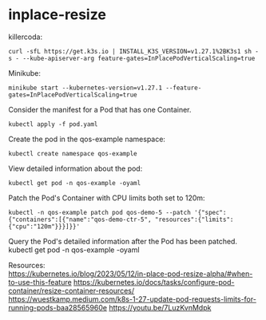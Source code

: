 # inplace-resize

killercoda:
```
curl -sfL https://get.k3s.io | INSTALL_K3S_VERSION=v1.27.1%2BK3s1 sh -s - --kube-apiserver-arg feature-gates=InPlacePodVerticalScaling=true
```
Minikube:
```
minikube start --kubernetes-version=v1.27.1 --feature-gates=InPlacePodVerticalScaling=true
```
Consider the manifest for a Pod that has one Container.
```
kubectl apply -f pod.yaml
```
Create the pod in the qos-example namespace:
```
kubectl create namespace qos-example
```
View detailed information about the pod:
```
kubectl get pod -n qos-example -oyaml
```
Patch the Pod's Container with CPU limits both set to 120m:
```
kubectl -n qos-example patch pod qos-demo-5 --patch '{"spec":{"containers":[{"name":"qos-demo-ctr-5", "resources":{"limits":{"cpu":"120m"}}}]}}'
```
Query the Pod's detailed information after the Pod has been patched.
kubectl get pod -n qos-example -oyaml

Resources:
</br>
https://kubernetes.io/blog/2023/05/12/in-place-pod-resize-alpha/#when-to-use-this-feature
https://kubernetes.io/docs/tasks/configure-pod-container/resize-container-resources/
https://wuestkamp.medium.com/k8s-1-27-update-pod-requests-limits-for-running-pods-baa28565960e
https://youtu.be/7LuzKvnMdpk
